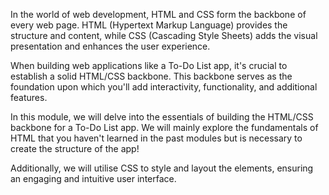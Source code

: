 In the world of web development, HTML and CSS form the backbone of every web page.
HTML (Hypertext Markup Language) provides the structure and content, while CSS (Cascading Style Sheets) adds the visual presentation and enhances the user experience.

When building web applications like a To-Do List app, it's crucial to establish a solid HTML/CSS backbone.
This backbone serves as the foundation upon which you'll add interactivity, functionality, and additional features.

In this module, we will delve into the essentials of building the HTML/CSS backbone for a To-Do List app.
We will mainly explore the fundamentals of HTML that you haven't learned in the past modules but is necessary to create the structure of the app!

Additionally, we will utilise CSS to style and layout the elements, ensuring an engaging and intuitive user interface.
